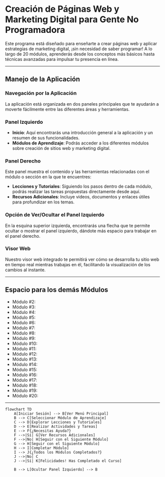 # Creación de Páginas Web y Marketing Digital para Gente No Programadora

Este programa está diseñado para enseñarte a crear páginas web y aplicar estrategias de marketing digital, ¡sin necesidad de saber programar! A lo largo de 20 módulos, aprenderás desde los conceptos más básicos hasta técnicas avanzadas para impulsar tu presencia en línea.

---

## Manejo de la Aplicación

### Navegación por la Aplicación

La aplicación está organizada en dos paneles principales que te ayudarán a moverte fácilmente entre las diferentes áreas y herramientas.

### Panel Izquierdo

- **Inicio**: Aquí encontrarás una introducción general a la aplicación y un resumen de sus funcionalidades.
- **Módulos de Aprendizaje**: Podrás acceder a los diferentes módulos sobre creación de sitios web y marketing digital.

### Panel Derecho

Este panel muestra el contenido y las herramientas relacionadas con el módulo o sección en la que te encuentres:

- **Lecciones y Tutoriales**: Siguiendo los pasos dentro de cada módulo, podrás realizar las tareas propuestas directamente desde aquí.
- **Recursos Adicionales**: Incluye videos, documentos y enlaces útiles para profundizar en los temas.

### Opción de Ver/Ocultar el Panel Izquierdo

En la esquina superior izquierda, encontrarás una flecha que te permite ocultar o mostrar el panel izquierdo, dándote más espacio para trabajar en el panel derecho.

### Visor Web

Nuestro visor web integrado te permitirá ver cómo se desarrolla tu sitio web en tiempo real mientras trabajas en él, facilitando la visualización de los cambios al instante.

---

## Espacio para los demás Módulos

- Módulo #2: 
- Módulo #3: 
- Módulo #4: 
- Módulo #5: 
- Módulo #6: 
- Módulo #7: 
- Módulo #8: 
- Módulo #9: 
- Módulo #10: 
- Módulo #11: 
- Módulo #12: 
- Módulo #13: 
- Módulo #14: 
- Módulo #15: 
- Módulo #16: 
- Módulo #17: 
- Módulo #18: 
- Módulo #19: 
- Módulo #20:

---

```
flowchart TD
    A[Iniciar Sesión] --> B[Ver Menú Principal]
    B --> C[Seleccionar Módulo de Aprendizaje]
    C --> D[Explorar Lecciones y Tutoriales]
    D --> E[Realizar Actividades y Tareas]
    E --> F{¿Necesitas Ayuda?}
    F -->|Sí| G[Ver Recursos Adicionales]
    F -->|No| H[Seguir con el Siguiente Módulo]
    G --> H[Seguir con el Siguiente Módulo]
    H --> I[Completar Módulo]
    I --> J{¿Todos los Módulos Completados?}
    J -->|No| C
    J -->|Sí| K[Felicidades! Has Completado el Curso]
    
    B --> L[Ocultar Panel Izquierdo] --> B
```